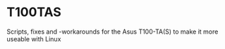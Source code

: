 # T100TAS
Scripts, fixes and -workarounds for the Asus T100-TA(S) to make it more useable with Linux


